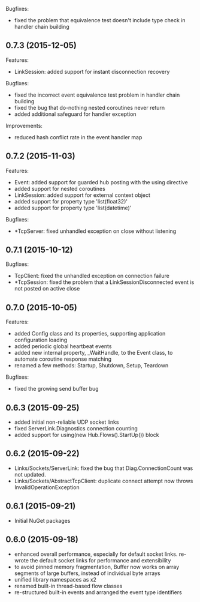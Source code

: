 Bugfixes:

- fixed the problem that equivalence test doesn't include type check in handler chain building

## 0.7.3 (2015-12-05)

Features:

- LinkSession: added support for instant disconnection recovery

Bugfixes:

- fixed the incorrect event equivalence test problem in handler chain building
- fixed the bug that do-nothing nested coroutines never return
- added additional safeguard for handler exception

Improvements:

- reduced hash conflict rate in the event handler map

## 0.7.2 (2015-11-03)

Features:

- Event: added support for guarded hub posting with the using directive
- added support for nested coroutines
- LinkSession: added support for external context object
- added support for property type 'list(float32)'
- added support for property type 'list(datetime)'

Bugfixes:

- *TcpServer: fixed unhandled exception on close without listening

## 0.7.1 (2015-10-12)

Bugfixes:

- TcpClient: fixed the unhandled exception on connection failure
- *TcpSession: fixed the problem that a LinkSessionDisconnected event is not posted on active close

## 0.7.0 (2015-10-05)

Features:

- added Config class and its properties, supporting application configuration loading
- added periodic global heartbeat events
- added new internal property, _WaitHandle, to the Event class, to automate coroutine response matching
- renamed a few methods: Startup, Shutdown, Setup, Teardown

Bugfixes:

- fixed the growing send buffer bug

## 0.6.3 (2015-09-25)

- added initial non-reliable UDP socket links
- fixed ServerLink.Diagnostics connection counting
- added support for using(new Hub.Flows().StartUp()) block

## 0.6.2 (2015-09-22)

- Links/Sockets/ServerLink: fixed the bug that Diag.ConnectionCount was not updated.
- Links/Sockets/AbstractTcpClient: duplicate connect attempt now throws InvalidOperationException

## 0.6.1 (2015-09-21)

- Initial NuGet packages

## 0.6.0 (2015-09-18)

- enhanced overall performance, especially for default socket links. re-wrote
  the default socket links for performance and extensibility
- to avoid pinned memory fragmentation, Buffer now works on array segments of 
  large buffers, instead of individual byte arrays
- unified library namespaces as x2
- renamed built-in thread-based flow classes
- re-structured built-in events and arranged the event type identifiers
